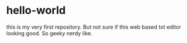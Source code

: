 # hello-world
this is my very first repository.
But not sure if this web based txt editor looking good.
So geeky nerdy like.
